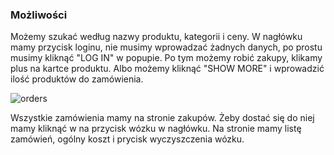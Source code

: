 ### Możliwości

Możemy szukać według nazwy produktu, kategorii i ceny.
W nagłówku mamy przycisk loginu, nie musimy wprowadzać żadnych danych, po prostu
musimy kliknąć "LOG IN" w popupie. Po tym możemy robić zakupy, klikamy
plus na kartce produktu. Albo możemy kliknąć "SHOW MORE" i wprowadzić
ilość produktów do zamówienia.

![orders](@/orders.jpg)

Wszystkie zamówienia mamy na stronie zakupów. Żeby dostać się do niej mamy kliknąć
w na przycisk wózku w nagłówku. Na stronie mamy listę zamówień,
ogólny koszt i prycisk wyczyszczenia wózku.